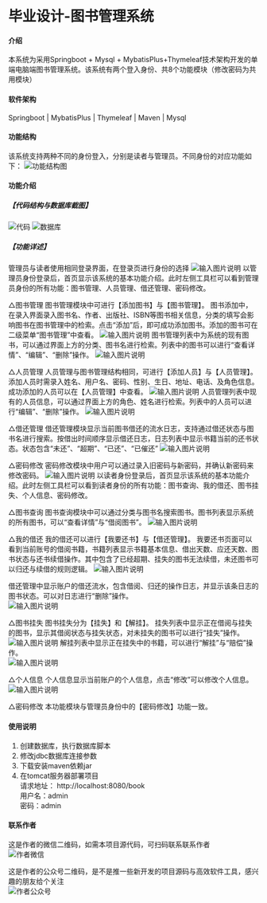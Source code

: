 # 毕业设计-图书管理系统

#### 介绍
本系统为采用Springboot + Mysql + MybatisPlus+Thymeleaf技术架构开发的单端电脑端图书管理系统。该系统有两个登入身份、共8个功能模块（修改密码为共用模块）

#### 软件架构
Springboot | MybatisPlus | Thymeleaf | Maven | Mysql 

#### 功能结构
该系统支持两种不同的身份登入，分别是读者与管理员。不同身份的对应功能如下：
![功能结构图](1685331418(1).jpg)

#### 功能介绍
##### 【代码结构与数据库截图】
![代码](code.png)
![数据库](image.png)
##### 【功能详述】 
管理员与读者使用相同登录界面，在登录页进行身份的选择
![输入图片说明](image1.png)
   以管理员身份登录后，首页显示该系统的基本功能介绍。此时左侧工具栏可以看到管理员身份的所有功能：图书管理、人员管理、借还管理、密码修改。


△图书管理
   图书管理模块中可进行【添加图书】与【图书管理】。
   图书添加中，在录入界面录入图书名、作者、出版社、ISBN等图书相关信息，分类的填写会影响图书在图书管理中的检索。点击“添加”后，即可成功添加图书。添加的图书可在二级菜单“图书管理”中查看。
![输入图片说明](image3.png)
 图书管理列表中为系统的现有图书，可以通过界面上方的分类、图书名进行检索。列表中的图书可以进行“查看详情”、“编辑”、“删除”操作。
![输入图片说明](image4.png)


△人员管理
   人员管理与图书管理结构相同，可进行【添加人员】与【人员管理】。
   添加人员时需录入姓名、用户名、密码、性别、生日、地址、电话、及角色信息。成功添加的人员可以在【人员管理】中查看。
![输入图片说明](image5.png)
   人员管理列表中现有的人员信息，可以通过界面上方的角色、姓名进行检索。列表中的人员可以进行“编辑”、“删除”操作。
![输入图片说明](image6.png)


△借还管理
   借还管理模块显示当前图书借还的流水日志，支持通过借还状态与图书名进行搜索。按借出时间顺序显示借还日志，日志列表中显示书籍当前的还书状态。状态包含“未还”、“超期”、“已还”、“已催还”
![输入图片说明](image7.png)


△密码修改
   密码修改模块中用户可以通过录入旧密码与新密码，并确认新密码来修改密码。
![输入图片说明](image8.png)
   以读者身份登录后，首页显示该系统的基本功能介绍。此时左侧工具栏可以看到读者身份的所有功能：图书查询、我的借还、图书挂失、个人信息、密码修改。

△图书查询
   图书查询模块中可以通过分类与图书名搜索图书。图书列表显示系统的所有图书，可以“查看详情”与“借阅图书”。
![输入图片说明](image9.png)


△我的借还
   我的借还可以进行【我要还书】与【借还管理】。
   我要还书页面可以看到当前账号的借阅书籍，书籍列表显示书籍基本信息、借出天数、应还天数、图书状态与还书续借操作。其中包含了已经超期、挂失的图书无法续借，未还图书可以归还与续借的规则逻辑。
![输入图片说明](image10.png)

借还管理中显示账户的借还流水，包含借阅、归还的操作日志，并显示该条日志的图书状态。可以对日志进行“删除”操作。  
![输入图片说明](image11.png)


△图书挂失
   图书挂失分为【挂失】和【解挂】。
   挂失列表中显示正在借阅与挂失的图书，显示其借阅状态与挂失状态，对未挂失的图书可以进行“挂失”操作。  
![输入图片说明](image12.png)
   解挂列表中显示正在挂失中的书籍，可以进行“解挂”与“赔偿”操作。   
![输入图片说明](image13.png)


△个人信息
   个人信息显示当前账户的个人信息，点击“修改”可以修改个人信息。    
![输入图片说明](image14.png)


△密码修改
   本功能模块与管理员身份中的【密码修改】功能一致。

#### 使用说明
1. 创建数据库，执行数据库脚本
2. 修改jdbc数据库连接参数
3. 下载安装maven依赖jar
4. 在tomcat服务器部署项目  
    请求地址： http://localhost:8080/book    
    用户名：admin  
    密码：admin  

#### 联系作者
这是作者的微信二维码，如需本项目源代码，可扫码联系联系作者  
![作者微信](xunmaw001.jpg)

这是作者的公众号二维码，是不是推一些新开发的项目源码与高效软件工具，感兴趣的朋友给个关注  
![作者公众号](xunmaw%E5%85%AC%E4%BC%97%E5%8F%B7.jpg)
